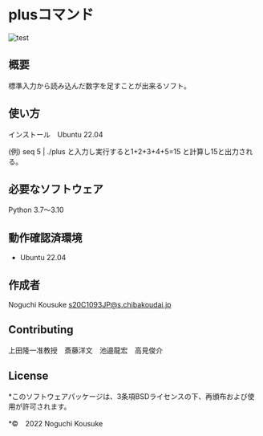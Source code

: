 # plusコマンド
![test](https://github.com/noguchi82/robosys202x/actions/workflows/test.yml/badge.svg)

## 概要
標準入力から読み込んだ数字を足すことが出来るソフト。

## 使い方
インストール　Ubuntu 22.04

(例) seq 5 | ./plus と入力し実行すると1+2+3+4+5=15 と計算し15と出力される。

## 必要なソフトウェア

Python 3.7～3.10
## 動作確認済環境
* Ubuntu 22.04

## 作成者

Noguchi Kousuke <s20C1093JP@s.chibakoudai.jp>

## Contributing

上田隆一准教授　斎藤洋文　池邉龍宏　高見俊介

## License

*このソフトウェアパッケージは、3条項BSDライセンスの下、再頒布および使用が許可されます。

*©　2022 Noguchi Kousuke
